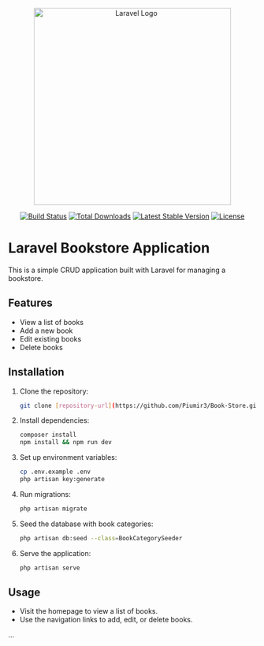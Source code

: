  <p align="center"><a href="https://laravel.com" target="_blank"><img src="https://raw.githubusercontent.com/laravel/art/master/logo-lockup/5%20SVG/2%20CMYK/1%20Full%20Color/laravel-logolockup-cmyk-red.svg" width="400" alt="Laravel Logo"></a></p>

<p align="center">
    <a href="https://github.com/laravel/framework/actions"><img src="https://github.com/laravel/framework/workflows/tests/badge.svg" alt="Build Status"></a>
    <a href="https://packagist.org/packages/laravel/framework"><img src="https://img.shields.io/packagist/dt/laravel/framework" alt="Total Downloads"></a>
    <a href="https://packagist.org/packages/laravel/framework"><img src="https://img.shields.io/packagist/v/laravel/framework" alt="Latest Stable Version"></a>
    <a href="https://packagist.org/packages/laravel/framework"><img src="https://img.shields.io/packagist/l/laravel/framework" alt="License"></a>
</p>

# Laravel Bookstore Application

This is a simple CRUD application built with Laravel for managing a bookstore.

## Features

- View a list of books
- Add a new book
- Edit existing books
- Delete books

## Installation

1. Clone the repository:

    ```bash
    git clone [repository-url](https://github.com/Piumir3/Book-Store.git)
    ```

2. Install dependencies:

    ```bash
    composer install
    npm install && npm run dev
    ```

3. Set up environment variables:

    ```bash
    cp .env.example .env
    php artisan key:generate
    ```

4. Run migrations:

    ```bash
    php artisan migrate
    ```

5. Seed the database with book categories:

    ```bash
    php artisan db:seed --class=BookCategorySeeder
    ```

6. Serve the application:

    ```bash
    php artisan serve
    ```

## Usage

- Visit the homepage to view a list of books.
- Use the navigation links to add, edit, or delete books.

...

